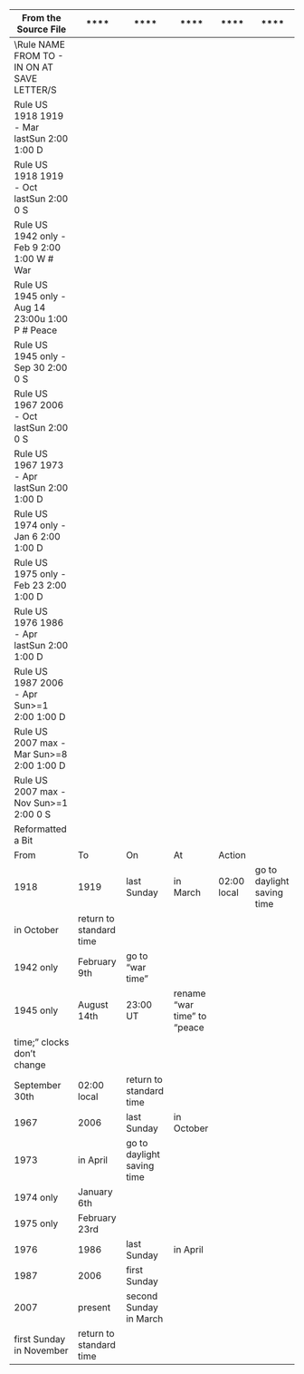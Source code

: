 
| **From the Source File**                                      | ****                    | ****                       | ****                        | ****        | ****                       |
|---------------------------------------------------------------|-------------------------|----------------------------|-----------------------------|-------------|----------------------------|
| \Rule NAME FROM TO    \-   IN  ON        AT   SAVE LETTER/S  |                         |                            |                             |             |                            |
| Rule  US   1918 1919  \-   Mar lastSun  2:00  1:00 D          |                         |                            |                             |             |                            |
| Rule  US   1918 1919  \-   Oct lastSun  2:00  0    S          |                         |                            |                             |             |                            |
| Rule  US   1942 only  \-   Feb 9        2:00  1:00 W \# War   |                         |                            |                             |             |                            |
| Rule  US   1945 only  \-   Aug 14      23:00u 1:00 P \# Peace |                         |                            |                             |             |                            |
| Rule  US   1945 only  \-   Sep 30       2:00  0    S          |                         |                            |                             |             |                            |
| Rule  US   1967 2006  \-   Oct lastSun  2:00  0    S          |                         |                            |                             |             |                            |
| Rule  US   1967 1973  \-   Apr lastSun  2:00  1:00 D          |                         |                            |                             |             |                            |
| Rule  US   1974 only  \-   Jan 6        2:00  1:00 D          |                         |                            |                             |             |                            |
| Rule  US   1975 only  \-   Feb 23       2:00  1:00 D          |                         |                            |                             |             |                            |
| Rule  US   1976 1986  \-   Apr lastSun  2:00  1:00 D          |                         |                            |                             |             |                            |
| Rule  US   1987 2006  \-   Apr Sun>=1   2:00  1:00 D          |                         |                            |                             |             |                            |
| Rule  US   2007 max   \-   Mar Sun>=8   2:00  1:00 D          |                         |                            |                             |             |                            |
| Rule  US   2007 max   \-   Nov Sun>=1   2:00  0    S          |                         |                            |                             |             |                            |
| Reformatted a Bit                                             |                         |                            |                             |             |                            |
| From                                                          | To                      | On                         | At                          | Action      |                            |
| 1918                                                          | 1919                    | last Sunday                | in March                    | 02:00 local | go to daylight saving time |
| in October                                                    | return to standard time |                            |                             |             |                            |
| 1942 only                                                     | February 9th            | go to “war time”           |                             |             |                            |
| 1945 only                                                     | August 14th             | 23:00 UT                   | rename “war time” to “peace |             |                            |
| time;” clocks don’t change                                    |                         |                            |                             |             |                            |
| September 30th                                                | 02:00 local             | return to standard time    |                             |             |                            |
| 1967                                                          | 2006                    | last Sunday                | in October                  |             |                            |
| 1973                                                          | in April                | go to daylight saving time |                             |             |                            |
| 1974 only                                                     | January 6th             |                            |                             |             |                            |
| 1975 only                                                     | February 23rd           |                            |                             |             |                            |
| 1976                                                          | 1986                    | last Sunday                | in April                    |             |                            |
| 1987                                                          | 2006                    | first Sunday               |                             |             |                            |
| 2007                                                          | present                 | second Sunday in March     |                             |             |                            |
| first Sunday in November                                      | return to standard time |                            |                             |             |                            |
